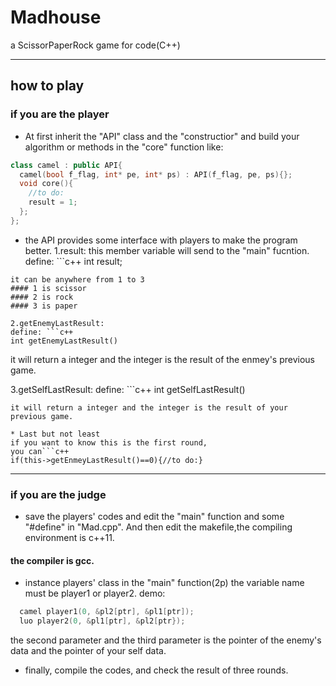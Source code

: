 # Madhouse
a ScissorPaperRock game for code(C++)
***
## how to play
### if you are the player
* At first inherit the "API" class and the "constructior"
and build your algorithm or methods in the "core" function
like:
```c++
class camel : public API{
  camel(bool f_flag, int* pe, int* ps) : API(f_flag, pe, ps){};
  void core(){
    //to do:
    result = 1;
  };
}; 
```

* the API provides some interface with players to make the program better.
1.result:
this member variable will send to the "main" fucntion.
define: ```c++
int result;
```
it can be anywhere from 1 to 3
#### 1 is scissor
#### 2 is rock
#### 3 is paper

2.getEnemyLastResult:
define: ```c++
int getEnemyLastResult()
```
it will return a integer and the integer is the result of the enmey's previous game.

3.getSelfLastResult:
define: ```c++
int getSelfLastResult()
```
it will return a integer and the integer is the result of your previous game.

* Last but not least
if you want to know this is the first round,
you can```c++
if(this->getEnmeyLastResult()==0){//to do:}
```
***
### if you are the judge
* save the players' codes
and edit the "main" function and some "#define" in "Mad.cpp".
And then edit the makefile,the compiling environment is c++11.
#### the compiler is gcc.

* instance players' class in the "main" function(2p)
the variable name must be player1 or player2.
demo:
```c++
  camel player1(0, &pl2[ptr], &pl1[ptr]);
  luo player2(0, &pl1[ptr], &pl2[ptr});
```
the second parameter and the third parameter is the pointer of the enemy's data and the pointer of your self data.

* finally, compile the codes, and check the result of three rounds.
